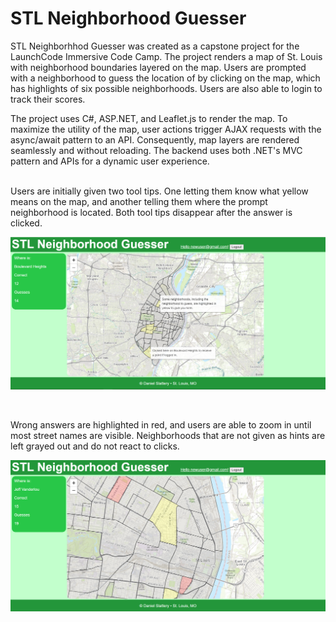 # STL Neighborhood Guesser

STL Neighborhhod Guesser was created as a capstone project for the LaunchCode Immersive Code Camp.  The project renders a map of St. Louis with neighborhood boundaries layered on the map.  Users are prompted with a neighborhood to guess the location of by clicking on the map, which has highlights of six possible neighborhoods.  Users are also able to login to track their scores. 

The project uses C#, ASP.NET, and Leaflet.js to render the map.  To maximize the utility of the map, user actions trigger AJAX requests with the async/await pattern to an API.  Consequently, map layers are rendered seamlessly and without reloading.  The backend uses both .NET's MVC pattern and APIs for a dynamic user experience.  

<br/>
Users are initially given two tool tips.  One letting them know what yellow means on the map, and another telling them where the prompt neighborhood is located.  Both tool tips disappear after the answer is clicked.

![Appearance of project on Login](https://github.com/danielcslattery/STL-Neighborhood-Guesser/blob/a4213ff674c766a04d063b8df4ee5de404523d04/Project%20Images/NeighborhoodGuesserWithInstructions.png)

<br/>

Wrong answers are highlighted in red, and users are able to zoom in until most street names are visible.  Neighborhoods that are not given as hints are left grayed out and do not react to clicks.  

![Appearance of project when zoomed](https://github.com/danielcslattery/STL-Neighborhood-Guesser/blob/a4213ff674c766a04d063b8df4ee5de404523d04/Project%20Images/NeighborhoodGuesserZoomed.PNG)
